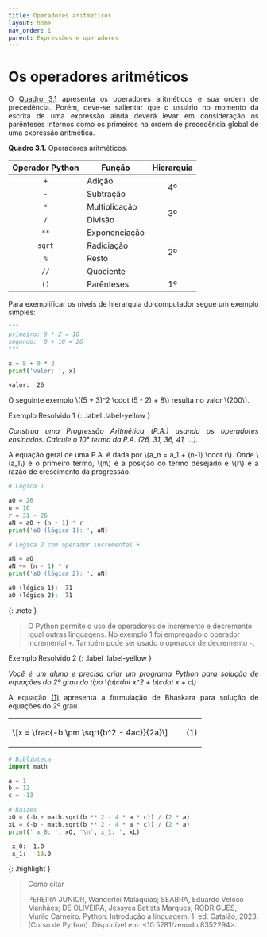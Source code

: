 ```yaml
---
title: Operadores aritméticos
layout: home
nav_order: 1
parent: Expressões e operadores
---
```


<!--Don't delete this script-->
<script src = "https://polyfill.io/v3/polyfill.min.js?features=es6"></script>
<script id = "MathJax-script" async src="https://cdn.jsdelivr.net/npm/mathjax@3/es5/tex-mml-chtml.js"></script>
<!--Don't delete this script-->

<h1>Os operadores aritméticos</h1>

<p align = "justify">
O <a href = "#qua31">Quadro 3.1</a> apresenta os operadores aritméticos e sua ordem de precedência. Porém, deve-se salientar que o usuário no momento da escrita de uma expressão ainda deverá levar em consideração os parênteses internos como os primeiros na ordem de precedência global de uma expressão aritmética.
</p>


<p align = "justify" id = "qua31"><b>Quadro 3.1.</b> Operadores aritméticos.</p>
<table>
<thead>
  <tr>
    <th>Operador Python</th>
    <th>Função</th>
    <th>Hierarquia</th>
  </tr>
</thead>
<tbody>
  <tr>
    <td><center><code>+</code></center></td>
    <td>Adição</td>
    <td rowspan="2"><center>4º</center></td>
  </tr>
  <tr>
    <td><center><code>-</code></center></td>
    <td>Subtração</td>
  </tr>
  <tr>
    <td><center><code>*</code></center></td>
    <td>Multiplicação</td>
    <td rowspan="2"><center>3º</center></td>
  </tr>
  <tr>
    <td><center><code>/</code></center></td>
    <td>Divisão</td>
  </tr>
  <tr>
    <td><center><code>**</code></center></td>
    <td>Exponenciação</td>
    <td rowspan="4"><center>2º</center></td>
  </tr>
  <tr>
    <td><center><code>sqrt</code></center></td>
    <td>Radiciação</td>
  </tr>
  <tr>
    <td><center><code>%</code></center></td>
    <td>Resto</td>
  </tr>
  <tr>
    <td><center><code>//</code></center></td>
    <td>Quociente</td>
  </tr>
  <tr>
    <td><center><code>()</code></center></td>
    <td>Parênteses</td>
    <td><center>1º</center></td>
  </tr>
</tbody>
</table>

<p align = "justify">
Para exemplificar os níveis de hierarquia do computador segue um exemplo simples:
</p>

```python
"""
primeiro: 9 * 2 = 18
segundo:  8 + 18 = 26
"""

x = 8 + 9 * 2
print('valor: ', x)
```
```cmd
valor:  26
```

<p align = "justify">
O seguinte exemplo \((5 + 3)^2 \cdot (5 - 2) + 8\) resulta no valor \(200\).
</p>

Exemplo Resolvido 1
{: .label .label-yellow }

<p align = "justify">
    <i>
    Construa uma Progressão Aritmética (P.A.) usando os operadores ensinados. Calcule o 10° termo da P.A. (26, 31, 36, 41, ...).
    </i>
</p>

<p align = "justify">
A equação geral de uma P.A. é dada por \(a_n = a_1 + (n-1) \cdot r\). Onde \(a_1\) é o primeiro termo, \(n\) é a posição do termo desejado e \(r\) é a razão de crescimento da progressão.
</p>

```python
# Lógica 1

aO = 26
n = 10
r = 31 - 26
aN = aO + (n - 1) * r
print('aO (lógica 1): ', aN)

# Lógica 2 com operador incremental +

aN = aO
aN += (n - 1) * r
print('aO (lógica 2): ', aN)
```
```cmd
aO (lógica 1):  71
aO (lógica 2):  71
```
{: .note }
> O Python permite o uso de operadores de incremento e decremento igual outras linguagens. No exemplo 1 foi empregado o operador incremental `+`. Também pode ser usado o operador de decremento `-`. 

Exemplo Resolvido 2
{: .label .label-yellow }

<p align = "justify">
    <i>
    Você é um aluno e precisa criar um programa Python para solução de equações do 2º grau do tipo \(a\cdot x^2 + b\cdot x + c\) 
    </i>
</p>

<p align = "justify">
A equação <a href="#eq1">(1)</a> apresenta a formulação de Bhaskara para solução de equações do 2º grau.
</p>

<table>
  <tr>
    <td style = "width:90%" align = "left">\[x = \frac{-b \pm \sqrt{b^2 - 4ac}}{2a}\]</td>
    <td style = "width:10%"><p align = "right" id = "eq1">(1)</p></td>
  </tr>
</table>

```python
# Biblioteca
import math

a = 1
b = 12
c = -13

# Raízes
xO = (-b + math.sqrt(b ** 2 - 4 * a * c)) / (2 * a)
xL = (-b - math.sqrt(b ** 2 - 4 * a * c)) / (2 * a)
print(' x_0: ', xO, '\n','x_1: ', xL)  
```
```cmd
 x_0:  1.0 
 x_1:  -13.0
```

{: .highlight }
> Como citar
> 
> PEREIRA JUNIOR, Wanderlei Malaquias; SEABRA, Eduardo Veloso Manhães; DE OLIVEIRA, Jessyca Batista Marques; RODRIGUES, Murilo Carneiro. Python: Introdução a linguagem. 1. ed. Catalão, 2023. (Curso de Python). Disponível em: <10.5281/zenodo.8352294>.